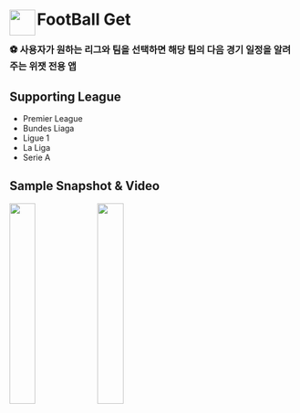 # <img src= "https://user-images.githubusercontent.com/41679458/138036976-16ee32fa-cb11-4146-91d5-32cead3d746d.png" width ="45" align ="left"> FootBall Get

### ⚽️ 사용자가 원하는 리그와 팀을 선택하면 해당 팀의 다음 경기 일정을 알려주는 위잿 전용 앱

## Supporting League

- Premier League
- Bundes Liaga
- Ligue 1
- La Liga
- Serie A

## Sample Snapshot & Video

<img src = "https://user-images.githubusercontent.com/41679458/138036290-efe259ce-0bde-4b57-82d2-b588005c3807.png" width = "30%" align = "left"> <img src = "https://user-images.githubusercontent.com/41679458/138038912-7ad3c6d6-0105-4872-bdd8-58f6cbfd3064.gif" width = "30%" align = "left">







